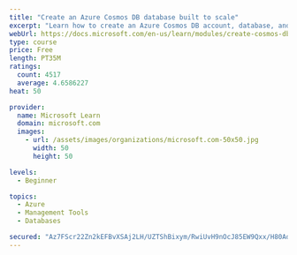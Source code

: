 ```yaml
---
title: "Create an Azure Cosmos DB database built to scale"
excerpt: "Learn how to create an Azure Cosmos DB account, database, and container built to scale as your application grows."
webUrl: https://docs.microsoft.com/en-us/learn/modules/create-cosmos-db-for-scale/
type: course
price: Free
length: PT35M
ratings:
  count: 4517
  average: 4.6586227
heat: 50

provider:
  name: Microsoft Learn
  domain: microsoft.com
  images:
    - url: /assets/images/organizations/microsoft.com-50x50.jpg
      width: 50
      height: 50

levels:
  - Beginner

topics:
  - Azure
  - Management Tools
  - Databases

secured: "Az7FScr22Zn2kEFBvXSAj2LH/UZTShBixym/RwiUvH9nOcJ85EW9Qxx/H80AdC3IpYnm0oYNXRaDQTY3LnWqGZWKzpi348v91KOfaFrsw5utMfOqlr50wNfBYCr5dt666M0zRxadE/wSmamoiwih/IuWcNVSywCMGPv66099EZdyMf1892dTrR458E6CvHqmFFIDlP8rKltMcUodOQCnkxyN07QB1bkvV88BbhC0FVhKsBZ+qPSheKbeFNlirBr0soL3tSkKwLt2ZoeVIxeDrqysTYKkN5wi7KQ8mcUhpBYKUZMPmiLWaQ5o97U0lOFSNLmlg8puXxrBSoTzQqGvIJ00MVGxGO9Ui5efacUqQ9uY5tMGd81fr9Fxa5ZMFkZjE/d60E8J/MqbGo1uD2x2SQekBDtEKSDb4TweouFef7A=;TGH/PoNa6L2Ntv5jWFC8Sw=="
---
```


